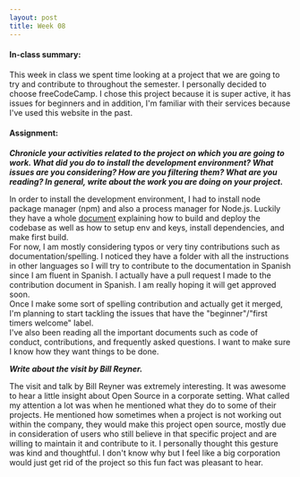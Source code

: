 ```yaml
---
layout: post
title: Week 08
---
```


#### In-class summary:

This week in class we spent time looking at a project that we are going to try and contribute to throughout the semester. I personally decided to choose freeCodeCamp. I chose this project because it is super active, it has issues for beginners and in addition, I'm familiar with their services because I've used this website in the past.

#### Assignment:

**_Chronicle your activities related to the project on which you are going to work. What did you do to install the development environment? What issues are you considering? How are you filtering them? What are you reading? In general, write about the work you are doing on your project._**

In order to install the development environment, I had to install node package manager (npm) and also a process manager for Node.js. Luckily they have a whole [document](https://github.com/freeCodeCamp/freeCodeCamp/blob/master/docs/devops.md) explaining how to build and deploy the codebase as well as how to setup env and keys, install dependencies, and make first build.  
For now, I am mostly considering typos or very tiny contributions such as documentation/spelling. I noticed they have a folder with all the instructions in other languages so I will try to contribute to the documentation in Spanish since I am fluent in Spanish.
I actually have a pull request I made to the contribution document in Spanish. I am really hoping it will get approved soon.  
Once I make some sort of spelling contribution and actually get it merged, I'm planning to start tackling the issues that have the "beginner"/"first timers welcome" label.  
I've also been reading all the important documents such as code of conduct, contributions, and frequently asked questions. I want to make sure I know how they want things to be done.

**_Write about the visit by Bill Reyner._**

The visit and talk by Bill Reyner was extremely interesting. It was awesome to hear a little insight about Open Source in a corporate setting. What called my attention a lot was when he mentioned what they do to some of their projects. He mentioned how sometimes when a project is not working out within the company, they would make this project open source, mostly due in consideration of users who still believe in that specific project and are willing to maintain it and contribute to it. I personally thought this gesture was kind and thoughtful. I don't know why but I feel like a big corporation would just get rid of the project so this fun fact was pleasant to hear.
